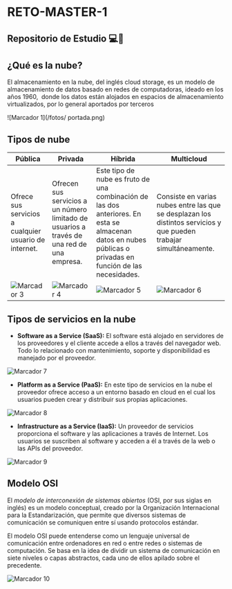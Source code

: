 # RETO-MASTER-1

## Repositorio de Estudio 💻🎉

## **¿Qué es la nube?**

El almacenamiento en la nube, del inglés cloud storage, es un modelo de almacenamiento de datos basado en redes de computadoras, ideado en los años 1960, ​ donde los datos están alojados en espacios de almacenamiento virtualizados, por lo general aportados por terceros

![Marcador 1](/fotos/ portada.png)

## **Tipos de nube**

 **Pública** | **Privada** | **Híbrida** | **Multicloud**
--------|---------|---------|------------
Ofrece sus servicios a cualquier usuario de internet.  | Ofrecen sus servicios a un número limitado de usuarios a través de una red de una empresa.  | Este tipo de nube es fruto de una combinación de las dos anteriores. En esta se almacenan datos en nubes públicas o privadas en función de las necesidades. | Consiste en varias nubes entre las que se desplazan los distintos servicios y que pueden trabajar simultáneamente.
![Marcador 3](/fotos/maxresdefault.jpg)| ![Marcador 4](/fotos/privtecloud-1920x960.jpg)| ![Marcador 5](/fotos/shutterstock_699701563-1200x800.jpg) | ![Marcador 6](/fotos/5-consejos-sobre-el-uso-de-multicloud.jpg)

## **Tipos de servicios en la nube**

- **Software as a Service (SaaS):**
El software está alojado en servidores de los proveedores y el cliente accede a ellos a través del navegador web. Todo lo relacionado con mantenimiento, soporte y disponibilidad es manejado por el proveedor.

![Marcador 7](/fotos/SaaS.webp)

- **Platform as a Service (PaaS):**
En este tipo de servicios en la nube el proveedor ofrece acceso a un entorno basado en cloud en el cual los usuarios pueden crear y distribuir sus propias aplicaciones.

![Marcador 8](/fotos/pass-geekflare.webp)

- **Infrastructure as a Service (IaaS):**
Un proveedor de servicios proporciona el software y las aplicaciones a través de Internet. Los usuarios se suscriben al software y acceden a él a través de la web o las APIs del proveedor.

![Marcador 9](/fotos/IaaS.png)

## **Modelo OSI**

El *modelo de interconexión de sistemas abiertos* (OSI, por sus siglas en inglés) es un modelo conceptual, creado por la Organización Internacional para la Estandarización, que permite que diversos sistemas de comunicación se comuniquen entre sí usando protocolos estándar.

El modelo OSI puede entenderse como un lenguaje universal de comunicación entre ordenadores en red o entre redes o sistemas de computación. Se basa en la idea de dividir un sistema de comunicación en siete niveles o capas abstractos, cada uno de ellos apilado sobre el precedente.

![Marcador 10](/fotos/capas-del-modelo-osi.png)
